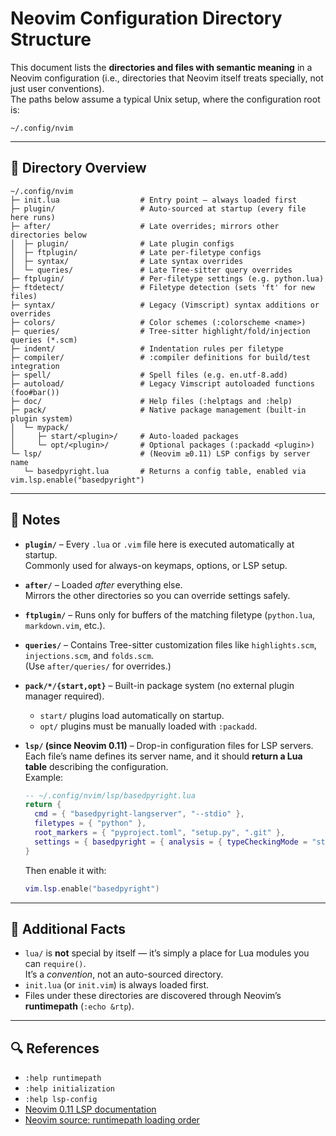 # Neovim Configuration Directory Structure

This document lists the **directories and files with semantic meaning** in a Neovim configuration (i.e., directories that Neovim itself treats specially, not just user conventions).  
The paths below assume a typical Unix setup, where the configuration root is:

```
~/.config/nvim
```

---

## 📂 Directory Overview

```
~/.config/nvim
├─ init.lua                  # Entry point – always loaded first
├─ plugin/                   # Auto-sourced at startup (every file here runs)
├─ after/                    # Late overrides; mirrors other directories below
│  ├─ plugin/                # Late plugin configs
│  ├─ ftplugin/              # Late per-filetype configs
│  ├─ syntax/                # Late syntax overrides
│  └─ queries/               # Late Tree-sitter query overrides
├─ ftplugin/                 # Per-filetype settings (e.g. python.lua)
├─ ftdetect/                 # Filetype detection (sets 'ft' for new files)
├─ syntax/                   # Legacy (Vimscript) syntax additions or overrides
├─ colors/                   # Color schemes (:colorscheme <name>)
├─ queries/                  # Tree-sitter highlight/fold/injection queries (*.scm)
├─ indent/                   # Indentation rules per filetype
├─ compiler/                 # :compiler definitions for build/test integration
├─ spell/                    # Spell files (e.g. en.utf-8.add)
├─ autoload/                 # Legacy Vimscript autoloaded functions (foo#bar())
├─ doc/                      # Help files (:helptags and :help)
├─ pack/                     # Native package management (built-in plugin system)
│  └─ mypack/
│     ├─ start/<plugin>/     # Auto-loaded packages
│     └─ opt/<plugin>/       # Optional packages (:packadd <plugin>)
└─ lsp/                      # (Neovim ≥0.11) LSP configs by server name
   └─ basedpyright.lua       # Returns a config table, enabled via vim.lsp.enable("basedpyright")
```

---

## 🧩 Notes

- **`plugin/`** – Every `.lua` or `.vim` file here is executed automatically at startup.  
  Commonly used for always-on keymaps, options, or LSP setup.

- **`after/`** – Loaded *after* everything else.  
  Mirrors the other directories so you can override settings safely.

- **`ftplugin/`** – Runs only for buffers of the matching filetype (`python.lua`, `markdown.vim`, etc.).

- **`queries/`** – Contains Tree-sitter customization files like `highlights.scm`, `injections.scm`, and `folds.scm`.  
  (Use `after/queries/` for overrides.)

- **`pack/*/{start,opt}`** – Built-in package system (no external plugin manager required).  
  - `start/` plugins load automatically on startup.  
  - `opt/` plugins must be manually loaded with `:packadd`.

- **`lsp/` (since Neovim 0.11)** – Drop-in configuration files for LSP servers.  
  Each file’s name defines its server name, and it should **return a Lua table** describing the configuration.  
  Example:
  ```lua
  -- ~/.config/nvim/lsp/basedpyright.lua
  return {
    cmd = { "basedpyright-langserver", "--stdio" },
    filetypes = { "python" },
    root_markers = { "pyproject.toml", "setup.py", ".git" },
    settings = { basedpyright = { analysis = { typeCheckingMode = "standard" } } },
  }
  ```
  Then enable it with:
  ```lua
  vim.lsp.enable("basedpyright")
  ```

---

## 🧠 Additional Facts

- `lua/` is **not** special by itself — it’s simply a place for Lua modules you can `require()`.  
  It’s a *convention*, not an auto-sourced directory.
- `init.lua` (or `init.vim`) is always loaded first.
- Files under these directories are discovered through Neovim’s **runtimepath** (`:echo &rtp`).

---

## 🔍 References

- `:help runtimepath`
- `:help initialization`
- `:help lsp-config`
- [Neovim 0.11 LSP documentation](https://neovim.io/doc/user/lsp.html)
- [Neovim source: runtimepath loading order](https://github.com/neovim/neovim/tree/master/runtime)
